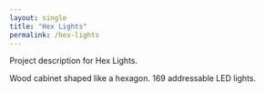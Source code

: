 ```yaml
---
layout: single
title: "Hex Lights"
permalink: /hex-lights
---
```


Project description for Hex Lights.

Wood cabinet shaped like a hexagon.  169 addressable LED lights.